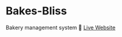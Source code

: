 # Bakes-Bliss
Bakery management system
🔗 [Live Website](https://prachichhetri07.github.io/Bakes-Bliss)
